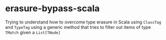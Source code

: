 # erasure-bypass-scala
Trying to understand how to overcome type erasure in Scala using `ClassTag` and `TypeTag` using a generic method that tries to filter out items of type `TMatch` given a `List[TNode]`
